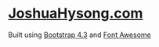 
# [JoshuaHysong.com](http://joshuahysong.com/)

Built using [Bootstrap 4.3](https://getbootstrap.com/) and [Font Awesome](https://fontawesome.com/)